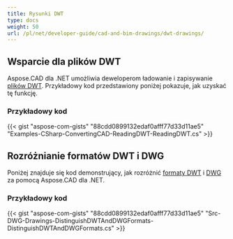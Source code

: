 ```yaml
---
title: Rysunki DWT
type: docs
weight: 50
url: /pl/net/developer-guide/cad-and-bim-drawings/dwt-drawings/
---
```


## **Wsparcie dla plików DWT**

Aspose.CAD dla .NET umożliwia deweloperom ładowanie i zapisywanie [plików DWT](https://docs.fileformat.com/cad/dwt/). Przykładowy kod przedstawiony poniżej pokazuje, jak uzyskać tę funkcję.

### Przykładowy kod

{{< gist "aspose-com-gists" "88cdd0899132edaf0afff77d33d11ae5" "Examples-CSharp-ConvertingCAD-ReadingDWT-ReadingDWT.cs" >}}

## **Rozróżnianie formatów DWT i DWG**

Poniżej znajduje się kod demonstrujący, jak rozróżnić [formaty DWT](https://docs.fileformat.com/cad/dwt/) i [DWG](https://docs.fileformat.com/cad/dwg/) za pomocą Aspose.CAD dla .NET.

### Przykładowy kod

{{< gist "aspose-com-gists" "88cdd0899132edaf0afff77d33d11ae5" "Src-DWG-Drawings-DistinguishDWTAndDWGFormats-DistinguishDWTAndDWGFormats.cs" >}}
